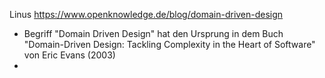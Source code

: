 Linus
https://www.openknowledge.de/blog/domain-driven-design

- Begriff "Domain Driven Design" hat den Ursprung in dem Buch "Domain-Driven Design: Tackling Complexity in the Heart of Software" von Eric Evans (2003)
- 